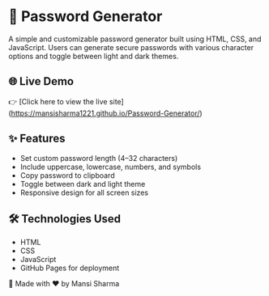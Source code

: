 # 🔐 Password Generator

A simple and customizable password generator built using HTML, CSS, and JavaScript. Users can generate secure passwords with various character options and toggle between light and dark themes.

## 🌐 Live Demo

👉 [Click here to view the live site] (https://mansisharma1221.github.io/Password-Generator/)

## ✨ Features

- Set custom password length (4–32 characters)
- Include uppercase, lowercase, numbers, and symbols
- Copy password to clipboard
- Toggle between dark and light theme
- Responsive design for all screen sizes

## 🛠️ Technologies Used

- HTML
- CSS
- JavaScript
- GitHub Pages for deployment

🙌 Made with ❤️ by Mansi Sharma
